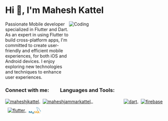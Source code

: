 <h1 align="left">Hi 👋, I'm Mahesh Kattel</h1>
<img align = "right" alt="Coding"  height="190" width="300" src="https://camo.githubusercontent.com/5ddf73ad3a205111cf8c686f687fc216c2946a75005718c8da5b837ad9de78c9/68747470733a2f2f7468756d62732e6766796361742e636f6d2f4576696c4e657874446576696c666973682d736d616c6c2e676966"
<h3 align="center">Passionate  Mobile developer specialized in Flutter and Dart. As an expert in using Flutter to build cross-platform apps, I'm committed to create user-friendly and efficient mobile experiences, for both iOS and Android devices. I enjoy exploring new technologies and techniques to enhance user experiences.</h3>

<h3 align="left">Connect with me:  &nbsp&nbsp&nbsp&nbsp&nbsp&nbsp&nbsp Languages and Tools:</h3>
<p align="left">
<a href="https://twitter.com/maheshjkattel" target="blank"><img align="center" src="https://raw.githubusercontent.com/rahuldkjain/github-profile-readme-generator/master/src/images/icons/Social/twitter.svg" alt="maheshjkattel" height="40" width="40" />
</a>&nbsp
<a href="https://fb.com/maheshjammarkattel" target="blank"><img align="center" src="https://raw.githubusercontent.com/rahuldkjain/github-profile-readme-generator/master/src/images/icons/Social/facebook.svg" alt="maheshjammarkattel" height="40" width="40" />&nbsp
</a>&nbsp&nbsp&nbsp&nbsp&nbsp&nbsp&nbsp&nbsp&nbsp&nbsp&nbsp&nbsp&nbsp&nbsp&nbsp&nbsp&nbsp&nbsp&nbsp&nbsp&nbsp&nbsp&nbsp&nbsp
<a href="https://dart.dev" target="_blank" rel="noreferrer"> <img align="center"src="https://www.vectorlogo.zone/logos/dartlang/dartlang-icon.svg" alt="dart" width="40" height="40"/> 
</a> &nbsp
<a href="https://firebase.google.com/" target="_blank" rel="noreferrer"> <img align ="center"src="https://www.vectorlogo.zone/logos/firebase/firebase-icon.svg" alt="firebase" width="40" height="40"/>
</a>&nbsp
<a href="https://flutter.dev" target="_blank" rel="noreferrer"> <img align ="center"src="https://www.vectorlogo.zone/logos/flutterio/flutterio-icon.svg" alt="flutter" width="40" height="40"/>
</a>&nbsp
<a href="https://www.mysql.com/" target="_blank" rel="noreferrer"> <img align="center" src="https://raw.githubusercontent.com/devicons/devicon/master/icons/mysql/mysql-original-wordmark.svg" alt="mysql" width="40" height="40"/> </a>
</p>

